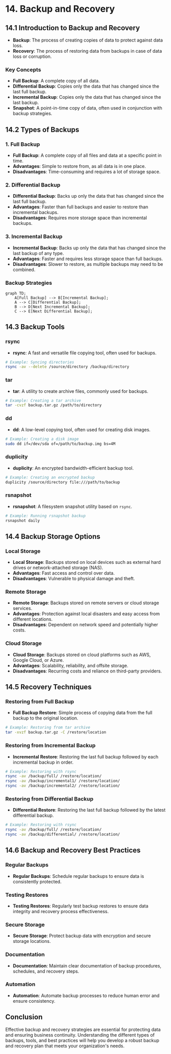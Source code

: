 # 14. Backup and Recovery

## 14.1 Introduction to Backup and Recovery

- **Backup**: The process of creating copies of data to protect against data loss.
- **Recovery**: The process of restoring data from backups in case of data loss or corruption.

### Key Concepts

- **Full Backup**: A complete copy of all data.
- **Differential Backup**: Copies only the data that has changed since the last full backup.
- **Incremental Backup**: Copies only the data that has changed since the last backup.
- **Snapshot**: A point-in-time copy of data, often used in conjunction with backup strategies.

## 14.2 Types of Backups

### 1. Full Backup

- **Full Backup**: A complete copy of all files and data at a specific point in time.
- **Advantages**: Simple to restore from, as all data is in one place.
- **Disadvantages**: Time-consuming and requires a lot of storage space.

### 2. Differential Backup

- **Differential Backup**: Backs up only the data that has changed since the last full backup.
- **Advantages**: Faster than full backups and easier to restore than incremental backups.
- **Disadvantages**: Requires more storage space than incremental backups.

### 3. Incremental Backup

- **Incremental Backup**: Backs up only the data that has changed since the last backup of any type.
- **Advantages**: Faster and requires less storage space than full backups.
- **Disadvantages**: Slower to restore, as multiple backups may need to be combined.

### Backup Strategies

```mermaid
graph TD;
    A[Full Backup] --> B[Incremental Backup];
    A --> C[Differential Backup];
    B --> D[Next Incremental Backup];
    C --> E[Next Differential Backup];
```

## 14.3 Backup Tools

### rsync

- **rsync**: A fast and versatile file copying tool, often used for backups.

```sh
# Example: Syncing directories
rsync -av --delete /source/directory /backup/directory
```

### tar

- **tar**: A utility to create archive files, commonly used for backups.

```sh
# Example: Creating a tar archive
tar -cvzf backup.tar.gz /path/to/directory
```

### dd

- **dd**: A low-level copying tool, often used for creating disk images.

```sh
# Example: Creating a disk image
sudo dd if=/dev/sda of=/path/to/backup.img bs=4M
```

### duplicity

- **duplicity**: An encrypted bandwidth-efficient backup tool.

```sh
# Example: Creating an encrypted backup
duplicity /source/directory file:///path/to/backup
```

### rsnapshot

- **rsnapshot**: A filesystem snapshot utility based on `rsync`.

```sh
# Example: Running rsnapshot backup
rsnapshot daily
```

## 14.4 Backup Storage Options

### Local Storage

- **Local Storage**: Backups stored on local devices such as external hard drives or network-attached storage (NAS).
- **Advantages**: Fast access and control over data.
- **Disadvantages**: Vulnerable to physical damage and theft.

### Remote Storage

- **Remote Storage**: Backups stored on remote servers or cloud storage services.
- **Advantages**: Protection against local disasters and easy access from different locations.
- **Disadvantages**: Dependent on network speed and potentially higher costs.

### Cloud Storage

- **Cloud Storage**: Backups stored on cloud platforms such as AWS, Google Cloud, or Azure.
- **Advantages**: Scalability, reliability, and offsite storage.
- **Disadvantages**: Recurring costs and reliance on third-party providers.

## 14.5 Recovery Techniques

### Restoring from Full Backup

- **Full Backup Restore**: Simple process of copying data from the full backup to the original location.

```sh
# Example: Restoring from tar archive
tar -xvzf backup.tar.gz -C /restore/location
```

### Restoring from Incremental Backup

- **Incremental Restore**: Restoring the last full backup followed by each incremental backup in order.

```sh
# Example: Restoring with rsync
rsync -av /backup/full/ /restore/location/
rsync -av /backup/incremental1/ /restore/location/
rsync -av /backup/incremental2/ /restore/location/
```

### Restoring from Differential Backup

- **Differential Restore**: Restoring the last full backup followed by the latest differential backup.

```sh
# Example: Restoring with rsync
rsync -av /backup/full/ /restore/location/
rsync -av /backup/differential/ /restore/location/
```

## 14.6 Backup and Recovery Best Practices

### Regular Backups

- **Regular Backups**: Schedule regular backups to ensure data is consistently protected.

### Testing Restores

- **Testing Restores**: Regularly test backup restores to ensure data integrity and recovery process effectiveness.

### Secure Storage

- **Secure Storage**: Protect backup data with encryption and secure storage locations.

### Documentation

- **Documentation**: Maintain clear documentation of backup procedures, schedules, and recovery steps.

### Automation

- **Automation**: Automate backup processes to reduce human error and ensure consistency.

## Conclusion

Effective backup and recovery strategies are essential for protecting data and ensuring business continuity. Understanding the different types of backups, tools, and best practices will help you develop a robust backup and recovery plan that meets your organization's needs.
